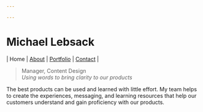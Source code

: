 ```yaml
---

---
```

#  Michael Lebsack

| Home | [About]() | [Portfolio]() | [Contact](contact/index.md) |

> Manager, Content Design<br>
> _Using words to bring clarity to our products_

The best products can be used and learned with little effort. My team helps to create the experiences, messaging, and learning resources that help our customers understand and gain proficiency with our products.
